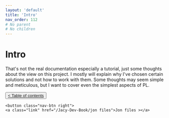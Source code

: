 ```yaml
---
layout: 'default'
title: 'Intro'
nav_order: 112
# No parent
# No children
---
```


# Intro

That's not the real documentation especially a tutorial, just some thoughts about the view on this project. I mostly
will explain why I've chosen certain solutions and not how to work with them. Some thoughts may seem simple and
meticulous, but I want to cover even the simplest aspects of PL.
<div class="nav-btn-block">
    <button class="nav-btn left">
    <a class="link" href="/Jacy-Dev-Book/index.html">< Table of contents</a>
</button>

    <button class="nav-btn right">
    <a class="link" href="/Jacy-Dev-Book/jon files">Jon files ></a>
</button>

</div>
